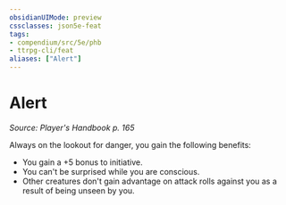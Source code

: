 ```yaml
---
obsidianUIMode: preview
cssclasses: json5e-feat
tags:
- compendium/src/5e/phb
- ttrpg-cli/feat
aliases: ["Alert"]
---
```

# Alert
*Source: Player's Handbook p. 165*  

Always on the lookout for danger, you gain the following benefits:

- You gain a +5 bonus to initiative.  
- You can't be surprised while you are conscious.  
- Other creatures don't gain advantage on attack rolls against you as a result of being unseen by you.